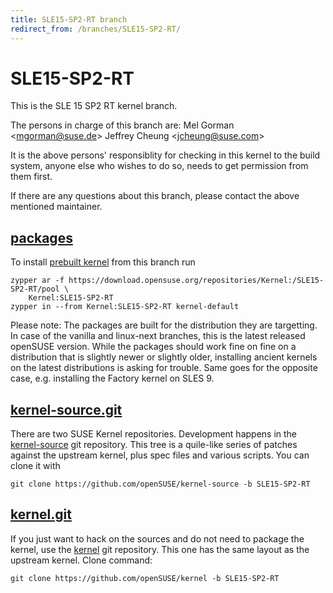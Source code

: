 ```yaml
---
title: SLE15-SP2-RT branch
redirect_from: /branches/SLE15-SP2-RT/
---
```

# SLE15-SP2-RT
This is the SLE 15 SP2 RT kernel branch.

The persons in charge of this branch are:
Mel Gorman <[mgorman@suse.de](mailto:mgorman@suse.de?subject=SLE15-SP2-RT%20branch)>
Jeffrey Cheung <[jcheung@suse.com](mailto:jcheung@suse.com?subject=SLE15-SP2-RT%20branch)>

It is the above persons' responsiblity for checking in this kernel to
the build system, anyone else who wishes to do so, needs to get
permission from them first.

If there are any questions about this branch, please contact the above
mentioned maintainer.


## [packages](https://download.opensuse.org/repositories/Kernel:/SLE15-SP2-RT)
To install
[prebuilt kernel](https://download.opensuse.org/repositories/Kernel:/SLE15-SP2-RT)
from this branch run

```
zypper ar -f https://download.opensuse.org/repositories/Kernel:/SLE15-SP2-RT/pool \
    Kernel:SLE15-SP2-RT
zypper in --from Kernel:SLE15-SP2-RT kernel-default
```

Please note: The packages are built for the distribution they are
targetting. In case of the vanilla and linux-next branches, this is the
latest released openSUSE version. While the packages should work fine on
fine on a distribution that is slightly newer or slightly older,
installing ancient kernels on the latest distributions is asking for
trouble. Same goes for the opposite case, e.g. installing the Factory
kernel on SLES 9.

## [kernel-source.git](https://github.com/openSUSE/kernel-source/tree/SLE15-SP2-RT)
There are two SUSE Kernel repositories. Development happens in the
[kernel-source](https://github.com/openSUSE/kernel-source/tree/SLE15-SP2-RT)
git repository. This tree is a quile-like series of patches against the
upstream kernel, plus spec files and various scripts. You can clone it
with

```
git clone https://github.com/openSUSE/kernel-source -b SLE15-SP2-RT
```

## [kernel.git](https://github.com/openSUSE/kernel/tree/SLE15-SP2-RT)
If you just want to hack on the sources and do not need to package the
kernel, use the [kernel](https://github.com/openSUSE/kernel/tree/SLE15-SP2-RT)
git repository. This one has the same layout as the upstream kernel. Clone
command:

```
git clone https://github.com/openSUSE/kernel -b SLE15-SP2-RT
```


